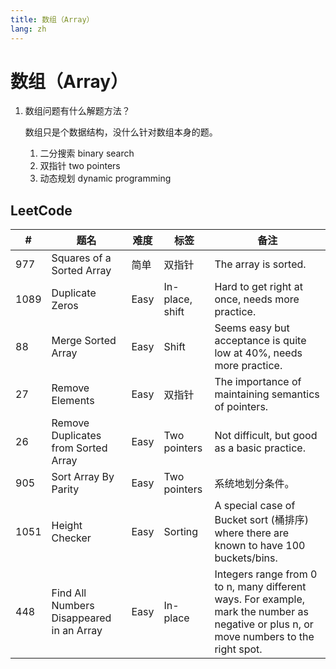 ```yaml
---
title: 数组（Array）
lang: zh
---
```

# 数组（Array）

1. 数组问题有什么解题方法？

   数组只是个数据结构，没什么针对数组本身的题。

   1. 二分搜索 binary search
   1. 双指针 two pointers
   1. 动态规划 dynamic programming

## LeetCode

| # | 题名 | 难度 | 标签 | 备注 |
| --- | --- | --- | --- | --- |
| 977 | Squares of a Sorted Array | 简单 | 双指针 | The array is sorted. |
| 1089 | Duplicate Zeros | Easy | In-place, shift | Hard to get right at once, needs more practice. |
| 88 | Merge Sorted Array | Easy | Shift | Seems easy but acceptance is quite low at 40%, needs more practice. |
| 27 | Remove Elements | Easy | 双指针 | The importance of maintaining semantics of pointers. |
| 26 | Remove Duplicates from Sorted Array | Easy | Two pointers | Not difficult, but good as a basic practice. |
| 905 | Sort Array By Parity | Easy | Two pointers | 系统地划分条件。 |
| 1051 | Height Checker | Easy | Sorting | A special case of Bucket sort (桶排序) where there are known to have 100 buckets/bins. |
| 448 | Find All Numbers Disappeared in an Array | Easy | In-place | Integers range from 0 to n, many different ways. For example, mark the number as negative or plus n, or move numbers to the right spot. |
